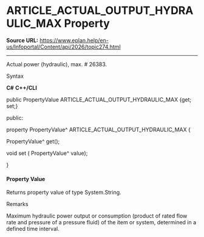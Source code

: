 # ARTICLE_ACTUAL_OUTPUT_HYDRAULIC_MAX Property

**Source URL:** https://www.eplan.help/en-us/Infoportal/Content/api/2026/topic274.html

---

Actual power (hydraulic), max. # 26383.

Syntax

**C#**
**C++/CLI**


public PropertyValue ARTICLE_ACTUAL_OUTPUT_HYDRAULIC_MAX {get; set;}

public:

property PropertyValue^ ARTICLE_ACTUAL_OUTPUT_HYDRAULIC_MAX {

   PropertyValue^ get();

   void set (    PropertyValue^ value);

}


#### Property Value

Returns property value of type System.String.

Remarks

Maximum hydraulic power output or consumption (product of rated flow rate and pressure of a pressure fluid) of the item or system, determined in a defined time interval.

